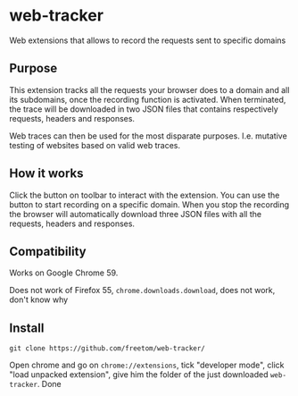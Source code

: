 # web-tracker
Web extensions that allows to record the requests sent to specific domains

## Purpose

This extension tracks all the requests your browser does to a domain and all its subdomains, once the recording function is activated. When terminated, the trace will be downloaded in two JSON files that contains respectively requests, headers and responses.

Web traces can then be used for the most disparate purposes. I.e. mutative testing of websites based on valid web traces.

## How it works

Click the button on toolbar to interact with the extension. You can use the button to start recording on a specific domain. When you stop the recording the browser will automatically download three JSON files with all the requests, headers and responses.

## Compatibility

Works on Google Chrome 59.

Does not work of Firefox 55, `chrome.downloads.download`, does not work, don't know why

## Install

`git clone https://github.com/freetom/web-tracker/`

Open chrome and go on `chrome://extensions`, tick "developer mode", click "load unpacked extension", give him the folder of the just downloaded `web-tracker`. Done
